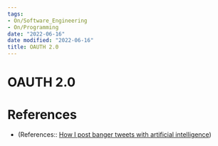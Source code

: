```yaml
---
tags:
- On/Software_Engineering
- On/Programming
date: "2022-06-16"
date modified: "2022-06-16"
title: OAUTH 2.0
---
```


# OAUTH 2.0

# References
- (References:: [How I post banger tweets with artificial intelligence](https://www.youtube.com/watch?v=V7LEihbOv3Y))
